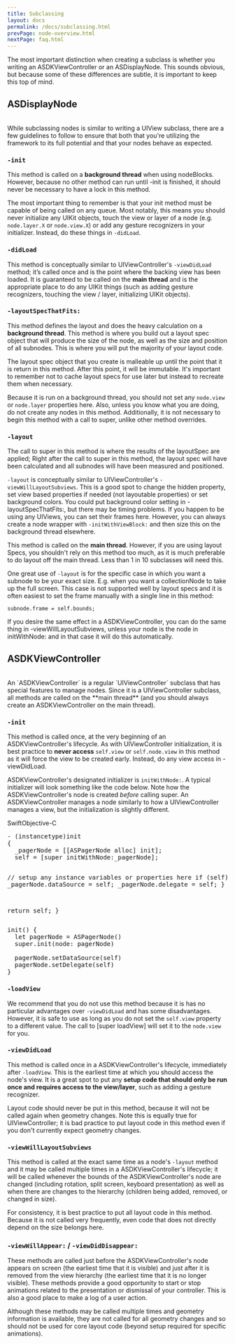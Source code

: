 ```yaml
---
title: Subclassing 
layout: docs
permalink: /docs/subclassing.html
prevPage: node-overview.html
nextPage: faq.html
---
```

The most important distinction when creating a subclass is whether you writing an ASDKViewController or an ASDisplayNode. This sounds obvious, but because some of these differences are subtle, it is important to keep this top of mind. 

## ASDisplayNode
<br>
While subclassing nodes is similar to writing a UIView subclass, there are a few guidelines to follow to ensure that both that you're utilizing the framework to its full potential and that your nodes behave as expected.

### `-init`

This method is called on a **background thread** when using nodeBlocks. However, because no other method can run until -init is finished, it should never be necessary to have a lock in this method. 

The most important thing to remember is that your init method must be capable of being called on any queue. Most notably, this means you should never initialize any UIKit objects, touch the view or layer of a node (e.g. `node.layer.X` or `node.view.X`) or add any gesture recognizers in your initializer. Instead, do these things in `-didLoad`. 

### `-didLoad`

This method is conceptually similar to UIViewController's `-viewDidLoad` method; it’s called once and is the point where the backing view has been loaded.  It is guaranteed to be called on the **main thread** and is the appropriate place to do any UIKit things (such as adding gesture recognizers, touching the view / layer, initializing UIKit objects). 

### `-layoutSpecThatFits:`

This method defines the layout and does the heavy calculation on a **background thread**. This method is where you build out a layout spec object that will produce the size of the node, as well as the size and position of all subnodes.  This is where you will put the majority of your layout code. 

The layout spec object that you create is malleable up until the point that it is return in this method.  After this point, it will be immutable.  It's important to remember not to cache layout specs for use later but instead to recreate them when necessary.

Because it is run on a background thread, you should not set any `node.view` or `node.layer` properties here. Also, unless you know what you are doing, do not create any nodes in this method. Additionally, it is not necessary to begin this method with a call to super, unlike other method overrides. 

### `-layout`  

The call to super in this method is where the results of the layoutSpec are applied; Right after the call to super in this method, the layout spec will have been calculated and all subnodes will have been measured and positioned. 

`-layout` is conceptually similar to UIViewController's `-viewWillLayoutSubviews`. This is a good spot to change the hidden property, set view based properties if needed (not layoutable properties) or set background colors. You could put background color setting in -layoutSpecThatFits:, but there may be timing problems. If you happen to be using any UIViews, you can set their frames here. However, you can always create a node wrapper with `-initWithViewBlock:` and then size this on the background thread elsewhere. 

This method is called on the **main thread**. However, if you are using layout Specs, you shouldn't rely on this method too much, as it is much preferable to do layout off the main thread. Less than 1 in 10 subclasses will need this.

One great use of `-layout` is for the specific case in which you want a subnode to be your exact size. E.g. when you want a collectionNode to take up the full screen. This case is not supported well by layout specs and it is often easiest to set the frame manually with a single line in this method:

```
subnode.frame = self.bounds;
```

If you desire the same effect in a ASDKViewController, you can do the same thing in -viewWillLayoutSubviews, unless your node is the node in initWithNode: and in that case it will do this automatically.

## ASDKViewController
<br>
An `ASDKViewController` is a regular `UIViewController` subclass that has special features to manage nodes. Since it is a UIViewController subclass, all methods are called on the **main thread** (and you should always create an ASDKViewController on the main thread). 

### `-init` 

This method is called once, at the very beginning of an ASDKViewController's lifecycle. As with UIViewController initialization, it is best practice to **never access** `self.view` or `self.node.view` in this method as it will force the view to be created early. Instead, do any view access in -viewDidLoad. 

ASDKViewController's designated initializer is `initWithNode:`. A typical initializer will look something like the code below. Note how the ASDKViewController's node is created _before_ calling super. An ASDKViewController manages a node similarly to how a UIViewController manages a view, but the initialization is slightly different. 


<div class = "highlight-group">
<span class="language-toggle"><a data-lang="swift" class="swiftButton">Swift</a><a data-lang="objective-c" class = "active objcButton">Objective-C</a></span>

<div class = "code">
<pre lang="objc" class="objcCode">
- (instancetype)init
{
  _pagerNode = [[ASPagerNode alloc] init];
  self = [super initWithNode:_pagerNode];
  
  // setup any instance variables or properties here
  if (self) {
    _pagerNode.dataSource = self;
    _pagerNode.delegate = self;
  }
  
  return self;
}
</pre>
<pre lang="swift" class = "swiftCode hidden">
init() {
  let pagerNode = ASPagerNode()
  super.init(node: pagerNode)

  pagerNode.setDataSource(self)
  pagerNode.setDelegate(self)
}
</pre>
</div>
</div>
       
### `-loadView`

We recommend that you do not use this method because it is has no particular advantages over `-viewDidLoad` and has some disadvantages. However, it is safe to use as long as you do not set the `self.view` property to a different value. The call to [super loadView] will set it to the `node.view` for you.

### `-viewDidLoad`  

This method is called once in a ASDKViewController's lifecycle, immediately after `-loadView`. This is the earliest time at which you should access the node's view. It is a great spot to put any **setup code that should only be run once and requires access to the view/layer**, such as adding a gesture recognizer. 

Layout code should never be put in this method, because it will not be called again when geometry changes. Note this is equally true for UIViewController; it is bad practice to put layout code in this method even if you don't currently expect geometry changes. 

### `-viewWillLayoutSubviews`  

This method is called at the exact same time as a node's `-layout` method and it may be called multiple times in a ASDKViewController's lifecycle; it will be called whenever the bounds of the ASDKViewController's node are changed (including rotation, split screen, keyboard presentation) as well as when there are changes to the hierarchy (children being added, removed, or changed in size). 

For consistency, it is best practice to put all layout code in this method. Because it is not called very frequently, even code that does not directly depend on the size belongs here.  

### `-viewWillAppear:` / `-viewDidDisappear:`

These methods are called just before the ASDKViewController's node appears on screen (the earliest time that it is visible) and just after it is removed from the view hierarchy (the earliest time that it is no longer visible). These methods provide a good opportunity to start or stop animations related to the presentation or dismissal of your controller. This is also a good place to make a log of a user action.

Although these methods may be called multiple times and geometry information is available, they are not called for all geometry changes and so should not be used for core layout code (beyond setup required for specific animations). 
